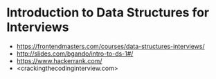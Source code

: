# Introduction to Data Structures for Interviews

* <https://frontendmasters.com/courses/data-structures-interviews/>
* <http://slides.com/bgando/intro-to-ds-1#/>
* <https://www.hackerrank.com/>
* <crackingthecodinginterview.com>
